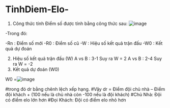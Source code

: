 # TinhDiem-Elo-
1.	Công thức tính
Điểm số được tính bằng công thức sau:
 ![image](https://user-images.githubusercontent.com/74710061/125148001-7a973180-e159-11eb-8f51-9ef3d44bb9e7.png)

-Trong đó:

 -Rn : Điểm số mới
 -R0 : Điểm số cũ 
 -W : Hiệu số kết quả trận đấu
 -W0 : Kết quả dự đoán

2.	Hiệu số kết quả trận đấu (W)
A vs B : 3-1 Suy ra W = 2
A vs B : 2-4 Suy ra W = -2
3.	Kết quả dự đoán (W0)

W0 =![image](https://user-images.githubusercontent.com/74710061/125147992-6c491580-e159-11eb-8283-978c5e7ae77c.png)

 
#trong đó dr bằng chênh lệch xếp hạng. 
#Vậy dr = Điểm đội chủ nhà – Điểm đội khách + (100 nếu là chủ nhà còn -100 nếu là đội khách)
#Chủ Nhà: Đội có điểm elo lớn hơn
#Đọi Khách: Đội có điểm elo nhỏ hơn
